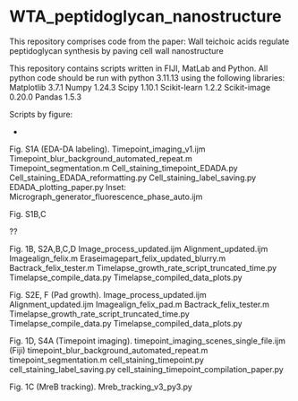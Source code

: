 # WTA_peptidoglycan_nanostructure
This repository comprises code from the paper: Wall teichoic acids regulate peptidoglycan synthesis by paving cell wall nanostructure 

This repository contains scripts written in FIJI, MatLab and Python. All python code should be run with python 3.11.13 using the following libraries:
Matplotlib 3.7.1
Numpy 1.24.3
Scipy 1.10.1
Scikit-learn 1.2.2
Scikit-image 0.20.0
Pandas 1.5.3

Scripts by figure:

-

Fig. S1A (EDA-DA labeling).
Timepoint_imaging_v1.ijm
Timepoint_blur_background_automated_repeat.m
Timepoint_segmentation.m
Cell_staining_timepoint_EDADA.py
Cell_staining_EDADA_reformatting.py
Cell_staining_label_saving.py
EDADA_plotting_paper.py 
Inset:
Micrograph_generator_fluorescence_phase_auto.ijm

Fig. S1B,C

??

Fig. 1B, S2A,B,C,D
Image_process_updated.ijm
Alignment_updated.ijm
Imagealign_felix.m
Eraseimagepart_felix_updated_blurry.m
Bactrack_felix_tester.m
Timelapse_growth_rate_script_truncated_time.py
Timelapse_compile_data.py
Timelapse_compiled_data_plots.py


Fig. S2E, F (Pad growth).
Image_process_updated.ijm
Alignment_updated.ijm
Imagealign_felix_pad.m
Bactrack_felix_tester.m
Timelapse_growth_rate_script_truncated_time.py
Timelapse_compile_data.py
Timelapse_compiled_data_plots.py

Fig. 1D, S4A (Timepoint imaging).
timepoint_imaging_scenes_single_file.ijm (Fiji)
timepoint_blur_background_automated_repeat.m
timepoint_segmentation.m
cell_staining_timepoint.py
cell_staining_label_saving.py
cell_staining_timepoint_compilation_paper.py

Fig. 1C (MreB tracking).
Mreb_tracking_v3_py3.py
